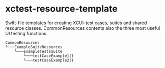 # xctest-resource-template
Swift-file templates for creating XCUI-test cases, suites and shared resource classes. CommonResources contents also the three most useful UI testing functions.
```
CommonResources
└───ExampleSuiteResources
    └───ExampleTestsSuite
        └───testCaseExample1()
        └───testCaseExample2()
```
